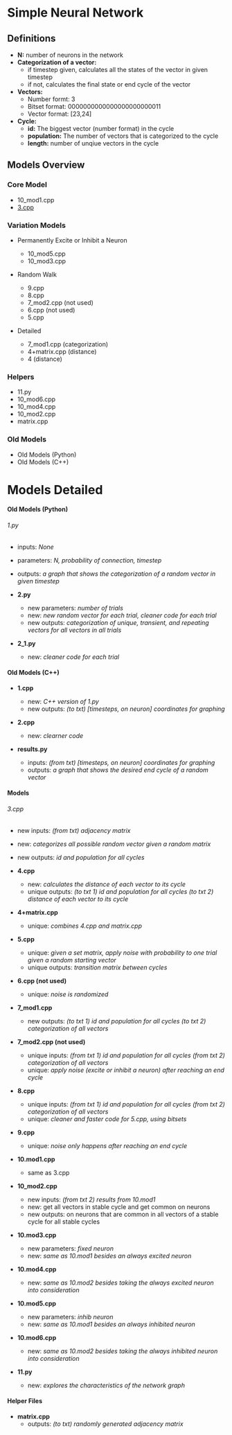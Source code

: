# Simple Neural Network

## Definitions
* **N:** number of neurons in the network
* **Categorization of a vector:**
    * if timestep given, calculates all the states of the vector in given timestep
    * if not, calculates the final state or end cycle of the vector
* **Vectors:**
    * Number formt: 3
    * Bitset format: 0000000000000000000000011
    * Vector format: [23,24]
* **Cycle:**
    * **id:** The biggest vector (number format) in the cycle
    * **population:** The number of vectors that is categorized to the cycle
    * **length:** number of unqiue vectors in the cycle

## Models Overview
### Core Model
* 10_mod1.cpp
* [3.cpp](#3.cpp)

### Variation Models
* Permanently Excite or Inhibit a Neuron
    * 10_mod5.cpp
    * 10_mod3.cpp
    
* Random Walk
    * 9.cpp
    * 8.cpp
    * 7_mod2.cpp (not used)
    * 6.cpp (not used)
    * 5.cpp

* Detailed
    * 7_mod1.cpp (categorization)
    * 4+matrix.cpp (distance)
    * 4 (distance)

### Helpers
* 11.py
* 10_mod6.cpp
* 10_mod4.cpp
* 10_mod2.cpp
* matrix.cpp

### Old Models
* Old Models (Python)
* Old Models (C++)


# Models Detailed

#### Old Models (Python)
###### 1.py
* inputs: *None*
* parameters: *N, probability of connection, timestep*
* outputs: *a graph that shows the categorization of a random vector in given timestep*

* **2.py**
    * new parameters: *number of trials*
    * new: *new random vector for each trial, cleaner code for each trial*
    * new outputs: *categorization of unique, transient, and repeating vectors for all vectors in all trials*

* **2_1.py**
    * new: *cleaner code for each trial*

#### Old Models (C++)
* **1.cpp**
    * new: *C++ version of 1.py*
    * new outputs: *(to txt) [timesteps, on neuron] coordinates for graphing*

* **2.cpp**
    * new: *clearner code*

* **results.py**
    * inputs: *(from txt) [timesteps, on neuron] coordinates for graphing*
    * outputs: *a graph that shows the desired end cycle of a random vector*


#### Models
###### 3.cpp
* new inputs: *(from txt) adjacency matrix*
* new: *categorizes all possible random vector given a random matrix*
* new outputs: *id and population for all cycles*

* **4.cpp**
    * new: *calculates the distance of each vector to its cycle*
    * unique outputs: *(to txt 1) id and population for all cycles    (to txt 2) distance of each vector to its cycle*

* **4+matrix.cpp**
    * unique: *combines 4.cpp and matrix.cpp*

* **5.cpp**
    * unique: *given a set matrix, apply noise with probability to one trial given a random starting vector*
    * unique outputs: *transition matrix between cycles*

* **6.cpp (not used)**
    * unique: *noise is randomized*

* **7_mod1.cpp**
    * new outputs: *(to txt 1) id and population for all cycles    (to txt 2) categorization of all vectors*

* **7_mod2.cpp (not used)**
    * unique inputs: *(from txt 1) id and population for all cycles    (from txt 2) categorization of all vectors*
    * unique: *apply noise (excite or inhibit a neuron) after reaching an end cycle*

* **8.cpp**
    * unique inputs: *(from txt 1) id and population for all cycles    (from txt 2) categorization of all vectors*
    * unique: *cleaner and faster code for 5.cpp, using bitsets*

* **9.cpp**
    * unique: *noise only happens after reaching an end cycle*

* **10.mod1.cpp**
    * same as 3.cpp

* **10_mod2.cpp**
    * new inputs: *(from txt 2) results from 10.mod1*
    * new: get all vectors in stable cycle and get common on neurons
    * new outputs: on neurons that are common in all vectors of a stable cycle for all stable cycles

* **10.mod3.cpp**
    * new parameters: *fixed neuron*
    * new: *same as 10.mod1 besides an always excited neuron*

* **10.mod4.cpp**
    * new: *same as 10.mod2 besides taking the always excited neuron into consideration*

* **10.mod5.cpp**
    * new parameters: *inhib neuron*
    * new: *same as 10.mod1 besides an always inhibited neuron*

* **10.mod6.cpp**
    * new: *same as 10.mod2 besides taking the always inhibited neuron into consideration*

* **11.py**
    * new: *explores the characteristics of the network graph*

#### Helper Files
* **matrix.cpp**
    * outputs: *(to txt) randomly generated adjacency matrix*